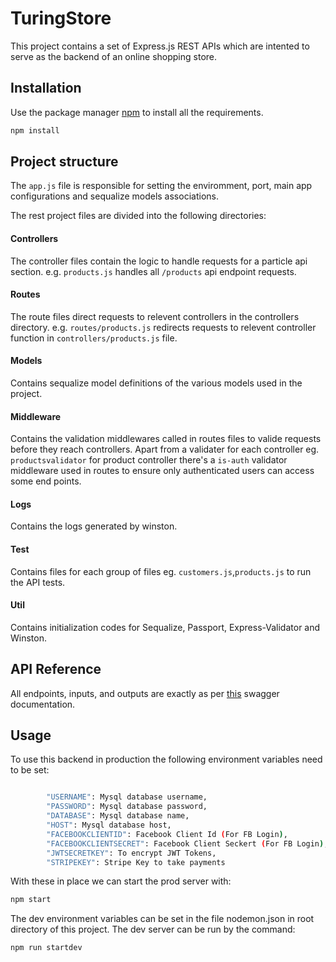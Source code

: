 # TuringStore

This project contains a set of Express.js REST APIs which are intented to serve as the backend of an online shopping store.

## Installation

Use the package manager [npm](https://www.npmjs.com/) to install all the requirements.

```bash
npm install 
```

## Project structure

The `app.js` file is responsible for setting the enviromment, port, main app configurations and sequalize models associations.

The rest project files are divided into the following directories:

#### Controllers
The controller files contain the logic to handle requests for a particle api section. e.g.  `products.js` handles all `/products` api endpoint requests.

#### Routes
The route files direct requests to relevent controllers in the controllers directory. e.g.  `routes/products.js` redirects requests to relevent controller function in `controllers/products.js` file.

#### Models
Contains sequalize model definitions of the various models used in the project. 

#### Middleware
Contains the validation middlewares called in routes files to valide requests before they reach controllers. Apart from a validater for each controller eg. `productsvalidator` for product controller there's a `is-auth` validator middleware used in routes to ensure only authenticated users can access some end points.

#### Logs
Contains the logs generated by winston.

#### Test
Contains files for each group of files eg. `customers.js`,`products.js` to run the API tests. 

#### Util
Contains initialization codes for Sequalize, Passport, Express-Validator and Winston.


## API Reference
All endpoints, inputs, and outputs are exactly as per [this](https://backendapi.turing.com/docs/) swagger documentation. 


## Usage

To  use this backend in production the following environment variables need to be set:

```bash

        "USERNAME": Mysql database username,
        "PASSWORD": Mysql database password,
        "DATABASE": Mysql database name,
        "HOST": Mysql database host,
        "FACEBOOKCLIENTID": Facebook Client Id (For FB Login),
        "FACEBOOKCLIENTSECRET": Facebook Client Seckert (For FB Login),
        "JWTSECRETKEY": To encrypt JWT Tokens,
        "STRIPEKEY": Stripe Key to take payments

```

With these in place we can start the prod server with:

```bash
npm start
```

The dev environment variables can be set in the file nodemon.json in root directory of this project. The dev server can be run by the command:
```bash
npm run startdev
```